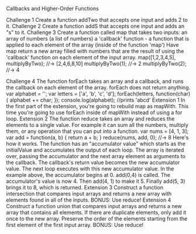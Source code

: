 Callbacks and Higher-Order Functions

Challenge 1
Create a function addTwo that accepts one input and adds 2 to it.
Challenge 2
Create a function addS that accepts one input and adds an "s" to it.
Challenge 3
Create a function called map that takes two inputs:
an array of numbers (a list of numbers)
a 'callback' function - a function that is applied to each element of the array (inside of the function 'map')
Have map return a new array filled with numbers that are the result of using the 'callback' function on each element of the input array.
map([1,2,3,4,5], multiplyByTwo); //-> [2,4,6,8,10]
multiplyByTwo(1); //-> 2
multiplyByTwo(2); //-> 4
  
Challenge 4
The function forEach takes an array and a callback, and runs the callback on each element of the array. forEach does not return anything.
var alphabet = '';
var letters = ['a', 'b', 'c', 'd'];
forEach(letters, function(char) {
  alphabet += char;
});
console.log(alphabet);   //prints 'abcd'
Extension 1
In the first part of the extension, you're going to rebuild map as mapWith. This time you're going to use forEach inside of mapWith instead of using a for loop.
Extension 2
The function reduce takes an array and reduces the elements to a single value. For example it can sum all the numbers, multiply them, or any operation that you can put into a function.
var nums = [4, 1, 3];
var add = function(a, b) { return a + b; }
reduce(nums, add, 0);   //-> 8
Here's how it works. The function has an "accumulator value" which starts as the initialValue and accumulates the output of each loop. The array is iterated over, passing the accumulator and the next array element as arguments to the callback. The callback's return value becomes the new accumulator value. The next loop executes with this new accumulator value. In the example above, the accumulator begins at 0. add(0,4) is called. The accumulator's value is now 4. Then add(4, 1) to make it 5. Finally add(5, 3) brings it to 8, which is returned.
Extension 3
Construct a function intersection that compares input arrays and returns a new array with elements found in all of the inputs. BONUS: Use reduce!
Extension 4
Construct a function union that compares input arrays and returns a new array that contains all elements. If there are duplicate elements, only add it once to the new array. Preserve the order of the elements starting from the first element of the first input array. BONUS: Use reduce!
